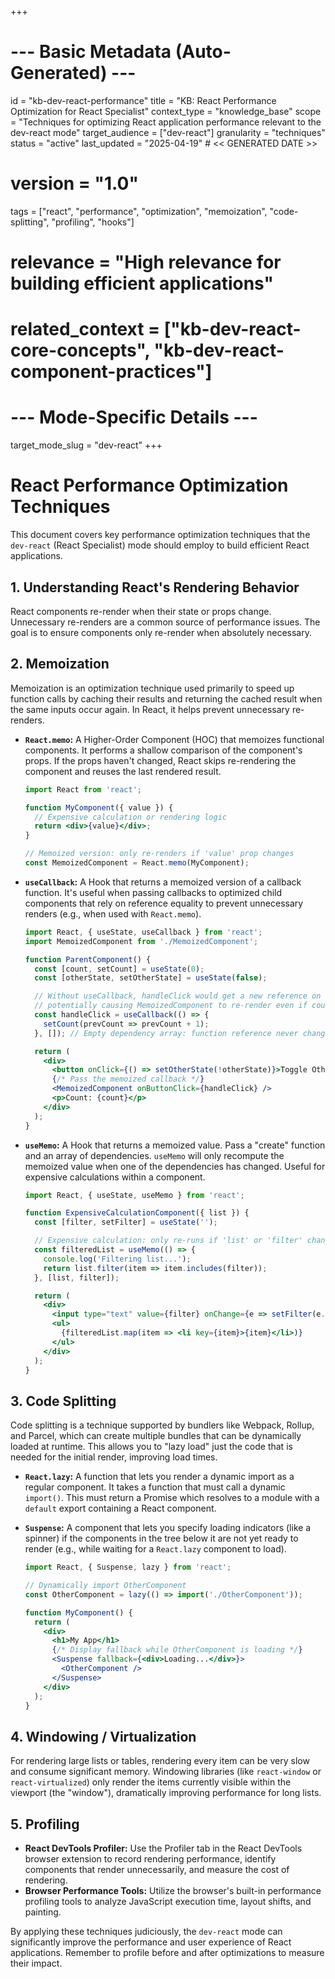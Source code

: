 +++
# --- Basic Metadata (Auto-Generated) ---
id = "kb-dev-react-performance"
title = "KB: React Performance Optimization for React Specialist"
context_type = "knowledge_base"
scope = "Techniques for optimizing React application performance relevant to the dev-react mode"
target_audience = ["dev-react"]
granularity = "techniques"
status = "active"
last_updated = "2025-04-19" # << GENERATED DATE >>
# version = "1.0"
tags = ["react", "performance", "optimization", "memoization", "code-splitting", "profiling", "hooks"]
# relevance = "High relevance for building efficient applications"
# related_context = ["kb-dev-react-core-concepts", "kb-dev-react-component-practices"]
# --- Mode-Specific Details ---
target_mode_slug = "dev-react"
+++

# React Performance Optimization Techniques

This document covers key performance optimization techniques that the `dev-react` (React Specialist) mode should employ to build efficient React applications.

## 1. Understanding React's Rendering Behavior

React components re-render when their state or props change. Unnecessary re-renders are a common source of performance issues. The goal is to ensure components only re-render when absolutely necessary.

## 2. Memoization

Memoization is an optimization technique used primarily to speed up function calls by caching their results and returning the cached result when the same inputs occur again. In React, it helps prevent unnecessary re-renders.

*   **`React.memo`:** A Higher-Order Component (HOC) that memoizes functional components. It performs a shallow comparison of the component's props. If the props haven't changed, React skips re-rendering the component and reuses the last rendered result.

    ```jsx
    import React from 'react';

    function MyComponent({ value }) {
      // Expensive calculation or rendering logic
      return <div>{value}</div>;
    }

    // Memoized version: only re-renders if 'value' prop changes
    const MemoizedComponent = React.memo(MyComponent);
    ```

*   **`useCallback`:** A Hook that returns a memoized version of a callback function. It's useful when passing callbacks to optimized child components that rely on reference equality to prevent unnecessary renders (e.g., when used with `React.memo`).

    ```jsx
    import React, { useState, useCallback } from 'react';
    import MemoizedComponent from './MemoizedComponent';

    function ParentComponent() {
      const [count, setCount] = useState(0);
      const [otherState, setOtherState] = useState(false);

      // Without useCallback, handleClick would get a new reference on every ParentComponent render,
      // potentially causing MemoizedComponent to re-render even if count hasn't changed.
      const handleClick = useCallback(() => {
        setCount(prevCount => prevCount + 1);
      }, []); // Empty dependency array: function reference never changes

      return (
        <div>
          <button onClick={() => setOtherState(!otherState)}>Toggle Other State</button>
          {/* Pass the memoized callback */}
          <MemoizedComponent onButtonClick={handleClick} />
          <p>Count: {count}</p>
        </div>
      );
    }
    ```

*   **`useMemo`:** A Hook that returns a memoized value. Pass a "create" function and an array of dependencies. `useMemo` will only recompute the memoized value when one of the dependencies has changed. Useful for expensive calculations within a component.

    ```jsx
    import React, { useState, useMemo } from 'react';

    function ExpensiveCalculationComponent({ list }) {
      const [filter, setFilter] = useState('');

      // Expensive calculation: only re-runs if 'list' or 'filter' changes
      const filteredList = useMemo(() => {
        console.log('Filtering list...');
        return list.filter(item => item.includes(filter));
      }, [list, filter]);

      return (
        <div>
          <input type="text" value={filter} onChange={e => setFilter(e.target.value)} />
          <ul>
            {filteredList.map(item => <li key={item}>{item}</li>)}
          </ul>
        </div>
      );
    }
    ```

## 3. Code Splitting

Code splitting is a technique supported by bundlers like Webpack, Rollup, and Parcel, which can create multiple bundles that can be dynamically loaded at runtime. This allows you to "lazy load" just the code that is needed for the initial render, improving load times.

*   **`React.lazy`:** A function that lets you render a dynamic import as a regular component. It takes a function that must call a dynamic `import()`. This must return a Promise which resolves to a module with a `default` export containing a React component.
*   **`Suspense`:** A component that lets you specify loading indicators (like a spinner) if the components in the tree below it are not yet ready to render (e.g., while waiting for a `React.lazy` component to load).

    ```jsx
    import React, { Suspense, lazy } from 'react';

    // Dynamically import OtherComponent
    const OtherComponent = lazy(() => import('./OtherComponent'));

    function MyComponent() {
      return (
        <div>
          <h1>My App</h1>
          {/* Display fallback while OtherComponent is loading */}
          <Suspense fallback={<div>Loading...</div>}>
            <OtherComponent />
          </Suspense>
        </div>
      );
    }
    ```

## 4. Windowing / Virtualization

For rendering large lists or tables, rendering every item can be very slow and consume significant memory. Windowing libraries (like `react-window` or `react-virtualized`) only render the items currently visible within the viewport (the "window"), dramatically improving performance for long lists.

## 5. Profiling

*   **React DevTools Profiler:** Use the Profiler tab in the React DevTools browser extension to record rendering performance, identify components that render unnecessarily, and measure the cost of rendering.
*   **Browser Performance Tools:** Utilize the browser's built-in performance profiling tools to analyze JavaScript execution time, layout shifts, and painting.

By applying these techniques judiciously, the `dev-react` mode can significantly improve the performance and user experience of React applications. Remember to profile before and after optimizations to measure their impact.